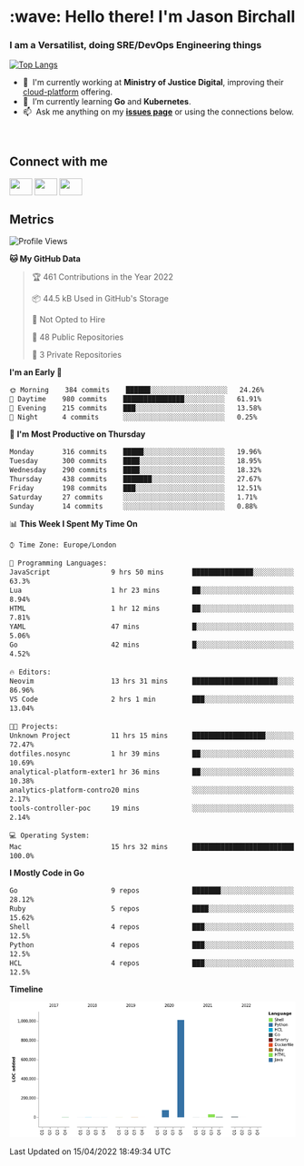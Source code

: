 <h1 align="left" id="jason-title">:wave: Hello there! I'm Jason Birchall</h1>
<h3 align="left">I am a Versatilist, doing SRE/DevOps Engineering things</h3>

[![Top Langs](https://github-readme-stats.vercel.app/api?username=jasonBirchall&show_icons=true&count_private=true&include_all_commits=true&theme=gruvbox)](https://github.com/anuraghazra/github-readme-stats)

- :office: &nbsp;I'm currently working at **Ministry of Justice Digital**, improving their [cloud-platform](https://github.com/ministryofjustice/cloud-platform) offering.
- :seedling: &nbsp;I’m currently learning **Go** and **Kubernetes**.
- :mailbox: &nbsp;Ask me anything on my **[issues page]** or using the connections below.


<br>

<h2>Connect with me</h2>
<p>
<a href="https://twitter.com/jsonBirchall" target="blank"><img align="center" src="https://cdn.jsdelivr.net/npm/simple-icons@3.0.1/icons/twitter.svg" alt="" height="30" width="40" /></a>
<a href="https://keybase.io/json0" target="blank"><img align="center" src="https://cdn.jsdelivr.net/npm/simple-icons@3.0.1/icons/keybase.svg" alt="" height="30" width="40" /></a>
<a href="https://www.reddit.com/user/kakorate" target="blank"><img align="center" src="https://cdn.jsdelivr.net/npm/simple-icons@3.0.1/icons/reddit.svg" alt="" height="30" width="40" /></a>
</p>

<h2>Metrics</h2>

<!--START_SECTION:waka-->
![Profile Views](http://img.shields.io/badge/Profile%20Views-0-blue)

**🐱 My GitHub Data** 

> 🏆 461 Contributions in the Year 2022
 > 
> 📦 44.5 kB Used in GitHub's Storage 
 > 
> 🚫 Not Opted to Hire
 > 
> 📜 48 Public Repositories 
 > 
> 🔑 3 Private Repositories  
 > 
**I'm an Early 🐤** 

```text
🌞 Morning    384 commits    ██████░░░░░░░░░░░░░░░░░░░   24.26% 
🌆 Daytime    980 commits    ███████████████░░░░░░░░░░   61.91% 
🌃 Evening    215 commits    ███░░░░░░░░░░░░░░░░░░░░░░   13.58% 
🌙 Night      4 commits      ░░░░░░░░░░░░░░░░░░░░░░░░░   0.25%

```
📅 **I'm Most Productive on Thursday** 

```text
Monday       316 commits    █████░░░░░░░░░░░░░░░░░░░░   19.96% 
Tuesday      300 commits    ████░░░░░░░░░░░░░░░░░░░░░   18.95% 
Wednesday    290 commits    ████░░░░░░░░░░░░░░░░░░░░░   18.32% 
Thursday     438 commits    ███████░░░░░░░░░░░░░░░░░░   27.67% 
Friday       198 commits    ███░░░░░░░░░░░░░░░░░░░░░░   12.51% 
Saturday     27 commits     ░░░░░░░░░░░░░░░░░░░░░░░░░   1.71% 
Sunday       14 commits     ░░░░░░░░░░░░░░░░░░░░░░░░░   0.88%

```


📊 **This Week I Spent My Time On** 

```text
⌚︎ Time Zone: Europe/London

💬 Programming Languages: 
JavaScript               9 hrs 50 mins       ███████████████░░░░░░░░░░   63.3% 
Lua                      1 hr 23 mins        ██░░░░░░░░░░░░░░░░░░░░░░░   8.94% 
HTML                     1 hr 12 mins        ██░░░░░░░░░░░░░░░░░░░░░░░   7.81% 
YAML                     47 mins             █░░░░░░░░░░░░░░░░░░░░░░░░   5.06% 
Go                       42 mins             █░░░░░░░░░░░░░░░░░░░░░░░░   4.52%

🔥 Editors: 
Neovim                   13 hrs 31 mins      █████████████████████░░░░   86.96% 
VS Code                  2 hrs 1 min         ███░░░░░░░░░░░░░░░░░░░░░░   13.04%

🐱‍💻 Projects: 
Unknown Project          11 hrs 15 mins      ██████████████████░░░░░░░   72.47% 
dotfiles.nosync          1 hr 39 mins        ██░░░░░░░░░░░░░░░░░░░░░░░   10.69% 
analytical-platform-exter1 hr 36 mins        ██░░░░░░░░░░░░░░░░░░░░░░░   10.38% 
analytics-platform-contro20 mins             ░░░░░░░░░░░░░░░░░░░░░░░░░   2.17% 
tools-controller-poc     19 mins             ░░░░░░░░░░░░░░░░░░░░░░░░░   2.14%

💻 Operating System: 
Mac                      15 hrs 32 mins      █████████████████████████   100.0%

```

**I Mostly Code in Go** 

```text
Go                       9 repos             ███████░░░░░░░░░░░░░░░░░░   28.12% 
Ruby                     5 repos             ████░░░░░░░░░░░░░░░░░░░░░   15.62% 
Shell                    4 repos             ███░░░░░░░░░░░░░░░░░░░░░░   12.5% 
Python                   4 repos             ███░░░░░░░░░░░░░░░░░░░░░░   12.5% 
HCL                      4 repos             ███░░░░░░░░░░░░░░░░░░░░░░   12.5%

```


**Timeline**

![Chart not found](https://raw.githubusercontent.com/jasonBirchall/jasonBirchall/main/charts/bar_graph.png) 


 Last Updated on 15/04/2022 18:49:34 UTC
<!--END_SECTION:waka-->

<!-- links -->

[issues page]: https://github.com/jasonBirchall/jasonBirchall/issues "jasonBirchall/issues"

